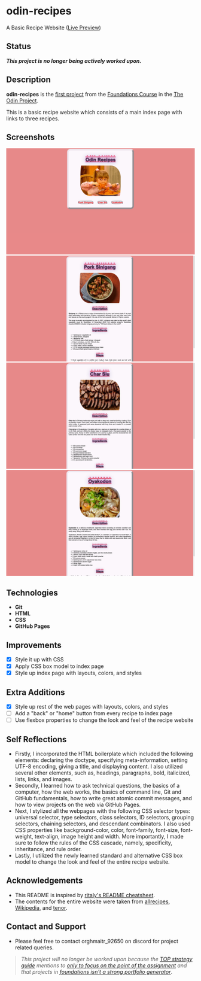 # odin-recipes
A Basic Recipe Website ([Live Preview](https://orghmaitr.github.io/odin-recipes/))

## Status
***This project is no longer being actively worked upon.***

## Description
**odin-recipes** is the [first project](https://www.theodinproject.com/lessons/foundations-recipes) from the [Foundations Course](https://www.theodinproject.com/paths/foundations/courses/foundations) in the [The Odin Project](https://www.theodinproject.com/about).

This is a basic recipe website which consists of a main index page with links to three recipes.

## Screenshots
![Screentshot of index page](./images/index-screenshot.jpg)
![Screentshot of first recipe webpage](./images/sinigang-screenshot.jpg)
![Screentshot of second recipe webpage](./images/charsiu-screenshot.jpg)
![Screentshot of third recipe webpage](./images/oyakodon-screenshot.jpg)

## Technologies
- **Git**
- **HTML**
- **CSS**
- **GitHub Pages**

## Improvements
- [x] Style it up with CSS
- [x] Apply CSS box model to index page
- [x] Style up index page with layouts, colors, and styles

## Extra Additions
- [x] Style up rest of the web pages with layouts, colors, and styles
- [ ] Add a "back" or "home" button from every recipe to index page
- [ ] Use flexbox properties to change the look and feel of the recipe website

## Self Reflections
- Firstly, I incorporated the HTML boilerplate which included the following elements: declaring the doctype, specifying meta-information, setting UTF-8 encoding, giving a title, and displaying content. I also utilized several other elements, such as, headings, paragraphs, bold, italicized, lists, links, and images.
- Secondly, I learned how to ask technical questions, the basics of a computer, how the web works, the basics of command line, Git and GitHub fundamentals, how to write great atomic commit messages, and how to view projects on the web via GitHub Pages.
- Next, I stylized all the webpages with the following CSS selector types: universal selector, type selectors, class selectors, ID selectors, grouping selectors, chaining selectors, and descendant combinators. I also used CSS properties like background-color, color, font-family, font-size, font-weight, text-align, image height and width. More importantly, I made sure to follow the rules of the CSS cascade, namely, specificity, inheritance, and rule order.
- Lastly, I utilized the newly learned standard and alternative CSS box model to change the look and feel of the entire recipe website.

## Acknowledgements
- This README is inspired by [ritaly's README cheatsheet](https://github.com/ritaly/README-cheatsheet).
- The contents for the entire website were taken from [allrecipes](https://www.allrecipes.com/), [Wikipedia](https://www.wikipedia.org/), and [tenor](https://tenor.com/en-GB/view/food-eat-spaghetti-hungry-snacks-gif-14482626).

## Contact and Support
- Please feel free to contact orghmaitr_92650 on discord for project related queries.
>*This project will no longer be worked upon because the [TOP strategy guide](https://dev.to/theodinproject/becoming-a-top-success-story-mindset-3dp2) mentions to [only to focus on the point of the assignment](https://dev.to/theodinproject/learning-code-f56) and that projects in [foundations isn't a strong portfolio generator](https://dev.to/theodinproject/strategically-building-your-portfolio-1km4)*.
